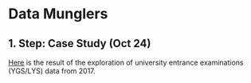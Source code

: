 # Data Munglers 

## 1. Step: Case Study (Oct 24)

 [Here](files/OSYM-Dataset-DataMunglers.html) is the result of the exploration of university entrance examinations (YGS/LYS) data from 2017.
